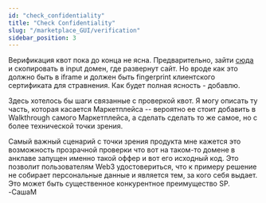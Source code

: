 ```yaml
---
id: "check_confidentiality"
title: "Check Confidentiality"
slug: "/marketplace_GUI/verification"
sidebar_position: 3
---
```


Верификация квот пока до конца не ясна.
Предварительно, зайти [сюда](https://quote-verification.dev.superprotocol.com/) и скопировать в input домен, где развернут сайт.
Но вроде как это должно быть в iframe и должен быть fingerprint клиентского сертификата для стравнения. Как будет полная ясность - добавлю.

Здесь хотелось бы шаги связанные с проверкой квот. Я могу описать ту часть, которая касается Маркетплейса -- вероятно ее стоит добавить в Walkthrough самого Маркетплейса, а сделать сделать то же самое, но с более технической точки зрения.

Самый важный сценарий с точки зрения продукта мне кажется это возможность прозрачной проверки что вот на таком-то домене в анклаве запущен именно такой оффер и вот его исходный код. Это позволит пользователям Web3 удостовериться, что к примеру решение не собирает персональные данные и является тем, за кого себя выдает. Это может быть существенное конкурентное преимущество SP. -СашаМ
